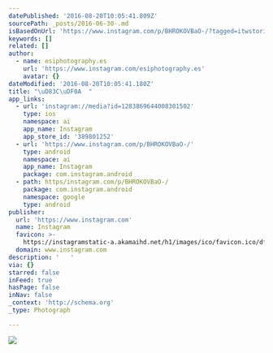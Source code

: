 ```yaml
---
datePublished: '2016-08-20T10:05:41.809Z'
sourcePath: _posts/2016-06-30-.md
isBasedOnUrl: 'https://www.instagram.com/p/BHROKOVBaO-/?tagged=itwstories'
keywords: []
related: []
author:
  - name: esiphotography.es
    url: 'https://www.instagram.com/esiphotography.es'
    avatar: {}
dateModified: '2016-08-20T10:05:41.180Z'
title: "\uD83C\uDF0A  "
app_links:
  - url: 'instagram://media?id=1283869644008301502'
    type: ios
    namespace: ai
    app_name: Instagram
    app_store_id: '389801252'
  - url: 'https://www.instagram.com/p/BHROKOVBaO-/'
    type: android
    namespace: ai
    app_name: Instagram
    package: com.instagram.android
  - path: https/instagram.com/p/BHROKOVBaO-/
    package: com.instagram.android
    namespace: google
    type: android
publisher:
  url: 'https://www.instagram.com'
  name: Instagram
  favicon: >-
    https://instagramstatic-a.akamaihd.net/h1/images/ico/favicon.ico/dfa85bb1fd63.ico
  domain: www.instagram.com
description: '   '
via: {}
starred: false
inFeed: true
hasPage: false
inNav: false
_context: 'http://schema.org'
_type: Photograph

---
```

![   ](https://imgflo.herokuapp.com/graph/vahj1ThiexotieMo/8ec922536d76de076b8e736c8f88cdea/croprotate.jpg?cropheight=442&cropwidth=640&degrees=0&input=https%3A%2F%2Fscontent.cdninstagram.com%2Ft51.2885-15%2Fs640x640%2Fsh0.08%2Fe35%2F13561615_140449883045459_1992925717_n.jpg%3Fig_cache_key%3DMTI4Mzg2OTY0NDAwODMwMTUwMg%253D%253D.2&x=0&y=97)